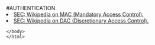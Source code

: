 <html>
<body>
#AUTHENTICATION
<li><a href="https://en.wikipedia.org/wiki/Mandatory_access_control">SEC: Wikipedia on MAC (Mandatory Access Control).</a></li>
		<li><a href="https://en.wikipedia.org/wiki/Discretionary_access_control">SEC: Wikipedia on DAC (Discretionary Access Control).</a></li>
    
    </body>
    </html>

